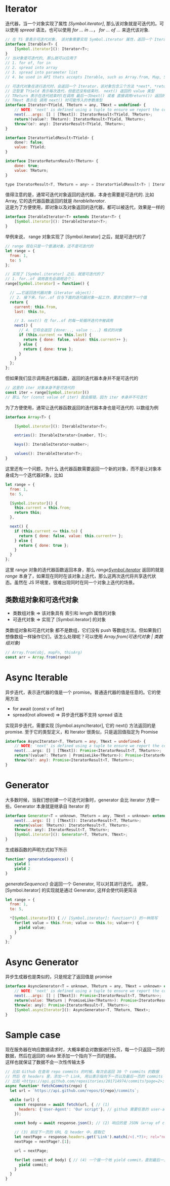 # Iterator
迭代器，当一个对象实现了属性 *[Symbol.iterator]*, 那么该对象就是可迭代的。可以使用 *spread* 语法，也可以使用 *for ... in ...*， *for ... of ...* 来迭代该对象.  
```js
// 在 TS 里表示可迭代对象， 该对象需要实现 Symbol.iterator 属性，返回一个 Iterator 对象
interface Iterable<T> {
    [Symbol.iterator](): Iterator<T>;
}
// 当对象是可迭代的, 那么就可以应用于
// 1. for of, for in
// 2. spread into array
// 3. spread into parameter list
// 4. be used in API thats accepts Iterable, such as Array.from, Map, Set

// 可迭代对象在进行迭代时，会返回一个 Iterator，该对象包含三个方法 *next*, *return(optional)*, *throw(optional)*,
// 泛型里 TYield 表示每次迭代，但是还没有结束时， next() 返回的 value 类型
// TReturn 表示在迭代结束时(在调用 最后一次next() 或者 直接调用return()) 返回的 value 的类型
// TNext 表示在 调用 next() 时可能传入的参数类型
interface Iterator<TYield, TReturn = any, TNext = undefined> {
    // NOTE: 'next' is defined using a tuple to ensure we report the correct assignability errors in all places.
    next(...args: [] | [TNext]): IteratorResult<TYield, TReturn>;
    return?(value?: TReturn): IteratorResult<TYield, TReturn>;
    throw?(e?: any): IteratorResult<TYield, TReturn>;
}

interface IteratorYieldResult<TYield> {
    done?: false;
    value: TYield;
}

interface IteratorReturnResult<TReturn> {
    done: true;
    value: TReturn;
}

type IteratorResult<T, TReturn = any> = IteratorYieldResult<T> | IteratorReturnResult<TReturn>;
```
值得注意的是，通常可迭代对象返回的迭代器，本身也需要是可迭代的. 比如 Array, 它的迭代器函数返回的就是 *IterableIterator<T>*.  
这是为了方便使用，即对象以及对象返回的迭代器，都可以被迭代，效果是一样的
```js
interface IterableIterator<T> extends Iterator<T> {
    [Symbol.iterator](): IterableIterator<T>;
}
```
举例来说， range 对象实现了 [Symbol.iterator] 之后，就是可迭代的了
```js
// range 现在只是一个普通对象，还不是可迭代的
let range = {
  from: 1,
  to: 5
};

// 实现了 [Symbol.iterator] 之后，就是可迭代的了
// 1. for..of 调用首先会调用这个：
range[Symbol.iterator] = function() {

  // ……它返回迭代器对象（iterator object）：
  // 2. 接下来，for..of 仅与下面的迭代器对象一起工作，要求它提供下一个值
  return {
    current: this.from,
    last: this.to,

    // 3. next() 在 for..of 的每一轮循环迭代中被调用
    next() {
      // 4. 它将会返回 {done:.., value :...} 格式的对象
      if (this.current <= this.last) {
        return { done: false, value: this.current++ };
      } else {
        return { done: true };
      }
    }
  };
};
```
但如果我们显示调用迭代器函数，返回的迭代器本身并不是可迭代的
```js
// 这里的 iter 对象本身不是可迭代的
const iter = range[Symbol.iterator]()
// 那么 for (const value of iter) 就会报错，因为 iter 本身并不可迭代
```
为了方便使用，通常让迭代器函数返回的迭代器本身也是可迭代的. 以数组为例
```js
interface Array<T> {

    [Symbol.iterator](): IterableIterator<T>;

    entries(): IterableIterator<[number, T]>;

    keys(): IterableIterator<number>;

    values(): IterableIterator<T>;
}
```
这里还有一个问题，为什么 迭代器函数需要返回一个新的对象，而不是让对象本身成为一个迭代器对象，比如
```js
let range = {
  from: 1,
  to: 5,

  [Symbol.iterator]() {
    this.current = this.from;
    return this;
  },

  next() {
    if (this.current <= this.to) {
      return { done: false, value: this.current++ };
    } else {
      return { done: true };
    }
  }
};
```
这里 range 对象的迭代器函数返回本身，那么 *range[Symbol.iterator]()* 返回的就是 *range* 本身了，如果现在同时在该对象上迭代，那么这两次迭代将共享迭代状态。虽然在 JS 环境里，很难出现同时在同一个对象上迭代的场景。  

## 类数组对象和可迭代对象
* 类数组对象 => 该对象具有 索引和 length 属性的对象
* 可迭代对象 => 实现了 [Symbol.iterator] 的对象

类数组对象和可迭代对象 都不是数组，它们没有 push 等数组方法。但如果我们想像数组一样操作它们，该怎么处理呢？可以使用 *Array.from(可迭代对象 | 类数组对象)*
```js
// Array.from(obj, mapFn, thisArg)
const arr = Array.from(range)
```

# Async Iterable
异步迭代，表示迭代器的值是一个 promise。普通迭代器的值是任意的。它的使用方法
* for await (const v of iter)
* spread(not allowed) => 异步迭代器不支持 spread 语法


实现异步迭代，需要实现 [Symbol.asyncIterator], 它的 next() 方法返回的是 promise. 至于它的类型定义，和 Iterator 很类似，只是返回值指定为 Promise
```ts
interface AsyncIterator<T, TReturn = any, TNext = undefined> {
    // NOTE: 'next' is defined using a tuple to ensure we report the correct assignability errors in all places.
    next(...args: [] | [TNext]): Promise<IteratorResult<T, TReturn>>;
    return?(value?: TReturn | PromiseLike<TReturn>): Promise<IteratorResult<T, TReturn>>;
    throw?(e?: any): Promise<IteratorResult<T, TReturn>>;
}
```

# Generator
大多数时候，当我们想创建一个可迭代对象时，generator 会比 iterator 方便一些。Generator 本身就是继承自 Iterator 的
```js
interface Generator<T = unknown, TReturn = any, TNext = unknown> extends Iterator<T, TReturn, TNext> {
    next(...args: [] | [TNext]): IteratorResult<T, TReturn>;
    return(value: TReturn): IteratorResult<T, TReturn>;
    throw(e: any): IteratorResult<T, TReturn>;
    [Symbol.iterator](): Generator<T, TReturn, TNext>;
}
```
生成器函数的声明方式如下所示
```js
function* generateSequence() {
    yield 1
    yield 2
}
```
*generateSequence()* 会返回一个 Generator, 可以对其进行迭代。 通常，[Symbol.iterator] 的实现就是通过 Generator, 这样会使代码更简洁
```js
let range = {
  from: 1,
  to: 5,

  *[Symbol.iterator]() { // [Symbol.iterator]: function*() 的一种简写
    for(let value = this.from; value <= this.to; value++) {
      yield value;
    }
  }
};
```
# Async Generator
异步生成器也是类似的，只是规定了返回值是 promise
```js
interface AsyncGenerator<T = unknown, TReturn = any, TNext = unknown> extends AsyncIterator<T, TReturn, TNext> {
    // NOTE: 'next' is defined using a tuple to ensure we report the correct assignability errors in all places.
    next(...args: [] | [TNext]): Promise<IteratorResult<T, TReturn>>;
    return(value: TReturn | PromiseLike<TReturn>): Promise<IteratorResult<T, TReturn>>;
    throw(e: any): Promise<IteratorResult<T, TReturn>>;
    [Symbol.asyncIterator](): AsyncGenerator<T, TReturn, TNext>;
}
```

# Sample case
现在服务器在响应数据请求时，大概率都会对数据进行分页，每一个只返回一页的数据，然后在返回的 data 里添加一个指向下一页的链接。  
这样也就保证了数据不会一次性传输太多
```js
// 比如 Github 在查询 repo commits 的时候，每次会返回 30 个 commits 的数据
// 然后 在 headers 里，添加一个 Link, 用以表示指向下一页以及最后一页的 commits 的 链接
// 比如 <https://api.github.com/repositories/201714974/commits?page=2>; rel="next", <https://api.github.com/repositories/201714974/commits?page=8>; rel="last"
async function* fetchCommits(repo) {
  let url = `https://api.github.com/repos/${repo}/commits`;

  while (url) {
    const response = await fetch(url, { // (1)
      headers: {'User-Agent': 'Our script'}, // github 需要任意的 user-agent header
    });

    const body = await response.json(); // (2) 响应的是 JSON（array of commits）

    // (3) 前往下一页的 URL 在 header 中，提取它
    let nextPage = response.headers.get('Link').match(/<(.*?)>; rel="next"/);
    nextPage = nextPage?.[1];

    url = nextPage;

    for(let commit of body) { // (4) 一个接一个地 yield commit，直到最后一页
      yield commit;
    }
  }
}
```
